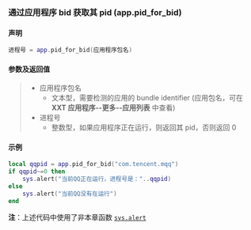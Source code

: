 ### 通过应用程序 bid 获取其 pid \(**app\.pid\_for\_bid**\)


#### 声明
```lua
进程号 = app.pid_for_bid(应用程序包名)
```


#### 参数及返回值
> - 应用程序包名
>   - 文本型，需要检测的应用的 bundle identifier \(应用包名，可在 **XXT 应用程序\-\-更多\-\-应用列表** 中查看\) 
> - 进程号
>   - 整数型，如果应用程序正在运行，则返回其 pid，否则返回 0


#### 示例  
```lua
local qqpid = app.pid_for_bid("com.tencent.mqq")
if qqpid~=0 then
    sys.alert("当前QQ正在运行，进程号是："..qqpid)
else
    sys.alert("当前QQ没有在运行")
end
```
**注**：上述代码中使用了非本章函数 [`sys.alert`](/Handbook/sys/sys.alert.md)

